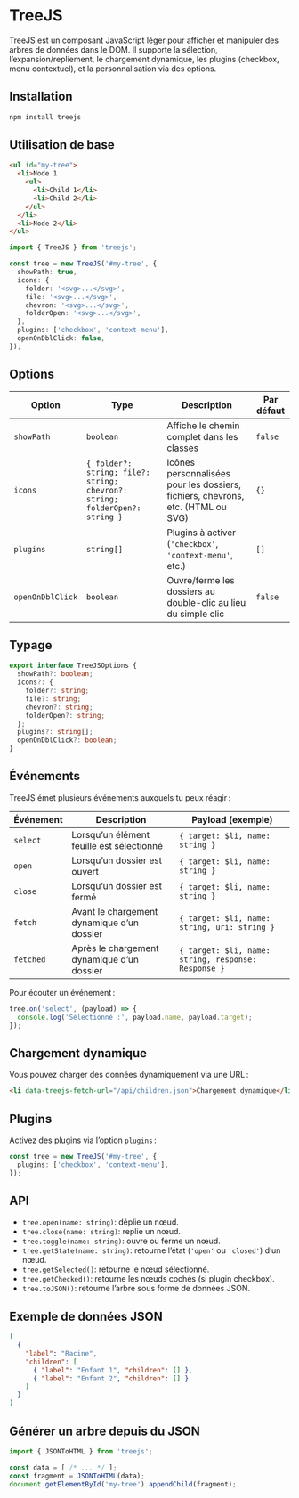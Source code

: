 # TreeJS

TreeJS est un composant JavaScript léger pour afficher et manipuler des arbres de données dans le DOM. Il supporte la sélection, l’expansion/repliement, le chargement dynamique, les plugins (checkbox, menu contextuel), et la personnalisation via des options.

## Installation

```bash
npm install treejs
```

## Utilisation de base

```html
<ul id="my-tree">
  <li>Node 1
    <ul>
      <li>Child 1</li>
      <li>Child 2</li>
    </ul>
  </li>
  <li>Node 2</li>
</ul>
```

```typescript
import { TreeJS } from 'treejs';

const tree = new TreeJS('#my-tree', {
  showPath: true,
  icons: {
    folder: '<svg>...</svg>',
    file: '<svg>...</svg>',
    chevron: '<svg>...</svg>',
    folderOpen: '<svg>...</svg>',
  },
  plugins: ['checkbox', 'context-menu'],
  openOnDblClick: false,
});
```

## Options

| Option         | Type                                      | Description                                                                                 | Par défaut |
| -------------- | ----------------------------------------- | ------------------------------------------------------------------------------------------- | ---------- |
| `showPath`     | `boolean`                                 | Affiche le chemin complet dans les classes                                                  | `false`    |
| `icons`        | `{ folder?: string; file?: string; chevron?: string; folderOpen?: string }` | Icônes personnalisées pour les dossiers, fichiers, chevrons, etc. (HTML ou SVG)            | `{}`       |
| `plugins`      | `string[]`                                | Plugins à activer (`'checkbox'`, `'context-menu'`, etc.)                                    | `[]`       |
| `openOnDblClick` | `boolean`                               | Ouvre/ferme les dossiers au double-clic au lieu du simple clic                             | `false`    |

## Typage

```typescript
export interface TreeJSOptions {
  showPath?: boolean;
  icons?: {
    folder?: string;
    file?: string;
    chevron?: string;
    folderOpen?: string;
  };
  plugins?: string[];
  openOnDblClick?: boolean;
}
```

## Événements

TreeJS émet plusieurs événements auxquels tu peux réagir :

| Événement  | Description                                                                                 | Payload (exemple)                |
|------------|--------------------------------------------------------------------------------------------|----------------------------------|
| `select`   | Lorsqu’un élément feuille est sélectionné                                                  | `{ target: $li, name: string }`  |
| `open`     | Lorsqu’un dossier est ouvert                                                               | `{ target: $li, name: string }`  |
| `close`    | Lorsqu’un dossier est fermé                                                                | `{ target: $li, name: string }`  |
| `fetch`    | Avant le chargement dynamique d’un dossier                                                 | `{ target: $li, name: string, uri: string }` |
| `fetched`  | Après le chargement dynamique d’un dossier                                                 | `{ target: $li, name: string, response: Response }` |

Pour écouter un événement :

```typescript
tree.on('select', (payload) => {
  console.log('Sélectionné :', payload.name, payload.target);
});
```

## Chargement dynamique

Vous pouvez charger des données dynamiquement via une URL :

```html
<li data-treejs-fetch-url="/api/children.json">Chargement dynamique</li>
```

## Plugins

Activez des plugins via l’option `plugins` :

```typescript
const tree = new TreeJS('#my-tree', {
  plugins: ['checkbox', 'context-menu'],
});
```

## API

- `tree.open(name: string)`: déplie un nœud.
- `tree.close(name: string)`: replie un nœud.
- `tree.toggle(name: string)`: ouvre ou ferme un nœud.
- `tree.getState(name: string)`: retourne l’état (`'open'` ou `'closed'`) d’un nœud.
- `tree.getSelected()`: retourne le nœud sélectionné.
- `tree.getChecked()`: retourne les nœuds cochés (si plugin checkbox).
- `tree.toJSON()`: retourne l’arbre sous forme de données JSON.

## Exemple de données JSON

```json
[
  {
    "label": "Racine",
    "children": [
      { "label": "Enfant 1", "children": [] },
      { "label": "Enfant 2", "children": [] }
    ]
  }
]
```

## Générer un arbre depuis du JSON

```typescript
import { JSONToHTML } from 'treejs';

const data = [ /* ... */ ];
const fragment = JSONToHTML(data);
document.getElementById('my-tree').appendChild(fragment);
```

